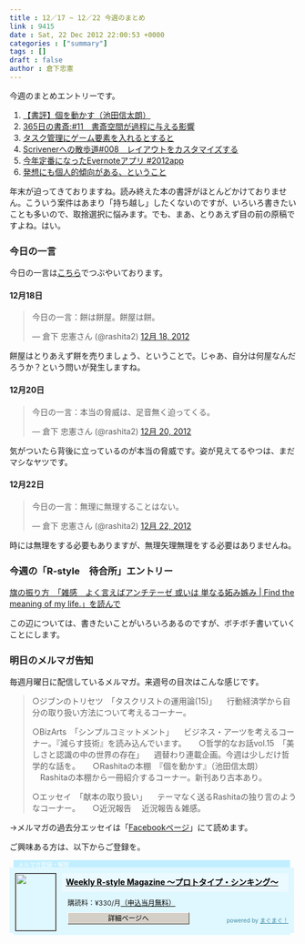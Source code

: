 ```yaml
---
title : 12／17 ~ 12／22 今週のまとめ
link : 9415
date : Sat, 22 Dec 2012 22:00:53 +0000
categories : ["summary"]
tags : []
draft : false
author : 倉下忠憲
---
```


今週のまとめエントリーです。

<ol>
<li><a href="https://rashita.net/blog/?p=9383" target="_blank">【書評】個を動かす（池田信太朗）</a></li>
<li><a href="https://rashita.net/blog/?p=9388" target="_blank">365日の書斎:#11　書斎空間が過程に与える影響</a></li>
<li><a href="https://rashita.net/blog/?p=9391" target="_blank">タスク管理にゲーム要素を入れるとすると</a></li>
<li><a href="https://rashita.net/blog/?p=9396" target="_blank">Scrivenerへの散歩道#008　レイアウトをカスタマイズする</a></li>
<li><a href="https://rashita.net/blog/?p=9405" target="_blank">今年定番になったEvernoteアプリ #2012app</a></li>
<li><a href="https://rashita.net/blog/?p=9411" target="_blank">発想にも個人的傾向がある、ということ</a></li>
</ol>

年末が迫ってきておりますね。読み終えた本の書評がほとんどかけておりません。こういう案件はあまり「持ち越し」したくないのですが、いろいろ書きたいことも多いので、取捨選択に悩みます。でも、まあ、とりあえず目の前の原稿ですよね。はい。

<h3>今日の一言</h3>
今日の一言は<a href="http://twitter.com/rashita2 ">こちら</a>でつぶやいております。

<h4>12月18日</h4>
<blockquote class="twitter-tweet" lang="ja"><p>今日の一言：餅は餅屋。餅屋は餅。</p>&mdash; 倉下 忠憲さん (@rashita2) <a href="https://twitter.com/rashita2/status/280966232000319488" data-datetime="2012-12-18T09:22:24+00:00">12月 18, 2012</a></blockquote>
<script async src="//platform.twitter.com/widgets.js" charset="utf-8"></script>

餅屋はとりあえず餅を売りましょう、ということで。じゃあ、自分は何屋なんだろうか？という問いが発生しますね。

<h4>12月20日</h4>
<blockquote class="twitter-tweet" lang="ja"><p>今日の一言：本当の脅威は、足音無く迫ってくる。</p>&mdash; 倉下 忠憲さん (@rashita2) <a href="https://twitter.com/rashita2/status/281617425731035136" data-datetime="2012-12-20T04:30:01+00:00">12月 20, 2012</a></blockquote>
<script async src="//platform.twitter.com/widgets.js" charset="utf-8"></script>

気がついたら背後に立っているのが本当の脅威です。姿が見えてるやつは、まだマシなヤツです。
<h4>12月22日</h4>
<blockquote class="twitter-tweet" lang="ja"><p>今日の一言：無理に無理することはない。</p>&mdash; 倉下 忠憲さん (@rashita2) <a href="https://twitter.com/rashita2/status/282334389151608832" data-datetime="2012-12-22T03:58:58+00:00">12月 22, 2012</a></blockquote>
<script async src="//platform.twitter.com/widgets.js" charset="utf-8"></script>

時には無理をする必要もありますが、無理矢理無理をする必要はありませんね。

<h3>今週の「R-style　待合所」エントリー</h3>
<a href="http://r-style.posterous.com/-find-the-meaning-of-my-life-26554" target="_blank">旗の振り方　「雑感　よく言えばアンチテーゼ 或いは 単なる妬み嫉み | Find the meaning of my life.」を読んで</a>

この辺については、書きたいことがいろいろあるのですが、ボチボチ書いていくことにします。
<h3>明日のメルマガ告知</h3>
毎週月曜日に配信しているメルマガ。来週号の目次はこんな感じです。
<blockquote>
○ジブンのトリセツ　「タスクリストの運用論(15)」
　行動経済学から自分の取り扱い方法について考えるコーナー。

○BizArts　「シンプルコミットメント」
　ビジネス・アーツを考えるコーナー。『減らす技術』を読み込んでいます。
　
○哲学的なお話vol.15　「美しさと認識の中の世界の存在」
　週替わり連載企画。今週は少しだけ哲学的な話を。
　
○Rashitaの本棚　『個を動かす』（池田信太朗）
　Rashitaの本棚から一冊紹介するコーナー。新刊あり古本あり。

○エッセイ　「献本の取り扱い」
　テーマなく送るRashitaの独り言のようなコーナー。
　
○近況報告
　近況報告＆雑感。
</blockquote>
→メルマガの過去分エッセイは「<a href="http://www.facebook.com/home.php#!/rashitaportal">Facebookページ</a>」にて読めます。

ご興味ある方は、以下からご登録を。

<div style="width:500px;margin-bottom:20px;">
<div style="height:13px;background:url(http://img.mag2.com/mag2/common/publ/pub-form/wide_b_left_top.gif) no-repeat left top;"><div style="height:13px;background:url(http://img.mag2.com/mag2/common/publ/pub-form/wide_b_right_top.gif) no-repeat right top;"><div style="margin:0 7px;padding-left:8px; height:13px; color:#fff; background:#c2efff url(http://img.mag2.com/mag2/common/publ/pub-form/wide_b_tit.gif) no-repeat left top; font-size:10px;">メルマガ登録・解除</div></div></div>
<div style="padding:10px 0;background:#dff7ff url(http://img.mag2.com/mag2/common/publ/pub-form/wide_b_bg.gif) repeat-x;font-size:12px;"><a href="http://www.mag2.com/m/0001185133.html" style="border:none;"><img src="http://www.mag2.com/images/MagazineCover/0001185133c.png" width="70" height="100" style="margin:0 10px; position:absolute; border:#000 1px solid;" /></a>
<div style="margin:0 10px 0 92px; position:relative; height:95px;">
<div style="padding:8px 7px; background-color: #ebfaff; font-weight:bold; font-size:14px; line-height:1.2;"><a href="http://www.mag2.com/m/0001185133.html" style="color:#000;">Weekly R-style Magazine ～プロトタイプ・シンキング～ </a></div>
<div style="padding:10px 0 0 10px;">購読料：&yen;330/月<a href="http://www.mag2.com/read/charge.html" style="color:#000;">（申込当月無料）</a></div><div style="margin:10px 0 0 10px; height:20px;position:relative;"><a href="http://www.mag2.com/m/0001185133.html" style="color:#000;text-decoration:none;"><span style="padding:2px 70px;border:#404040 1px solid;border-top-color:#fff;border-left-color:#fff;background-color:#d4d0c8;text-align:center;">詳細ページへ</span></a><span style="position:absolute; right:0; bottom:0; color:#3f8ba5; font-size:10px;">powered by <a href="http://www.mag2.com/" target="_blank" style="color:#3f8ba5;">まぐまぐ！</a></span></div></div>
</div>
<div style="height:4px;background:url(http://img.mag2.com/mag2/common/publ/pub-form/wide_b_left_bot.gif) no-repeat left top;"><div style="background:url(http://img.mag2.com/mag2/common/publ/pub-form/wide_b_right_bot.gif) no-repeat right top;"><div style="margin:0 7px;padding-left:8px; height:4px; background-color:#dff7ff; font-size:1px;">&nbsp;</div></div></div>
</div>
